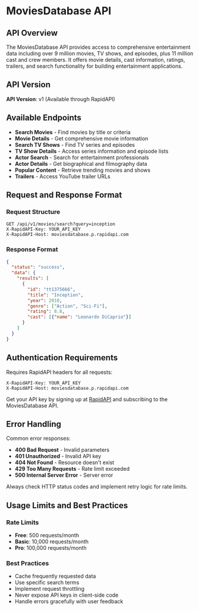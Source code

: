# MoviesDatabase API

## API Overview

The MoviesDatabase API provides access to comprehensive entertainment data including over 9 million movies, TV shows, and episodes, plus 11 million cast and crew members. It offers movie details, cast information, ratings, trailers, and search functionality for building entertainment applications.

## API Version

**API Version**: v1 (Available through RapidAPI)

## Available Endpoints

- **Search Movies** - Find movies by title or criteria
- **Movie Details** - Get comprehensive movie information
- **Search TV Shows** - Find TV series and episodes
- **TV Show Details** - Access series information and episode lists
- **Actor Search** - Search for entertainment professionals
- **Actor Details** - Get biographical and filmography data
- **Popular Content** - Retrieve trending movies and shows
- **Trailers** - Access YouTube trailer URLs

## Request and Response Format

### Request Structure
```http
GET /api/v1/movies/search?query=inception
X-RapidAPI-Key: YOUR_API_KEY
X-RapidAPI-Host: moviesdatabase.p.rapidapi.com
```

### Response Format
```json
{
  "status": "success",
  "data": {
    "results": [
      {
        "id": "tt1375666",
        "title": "Inception",
        "year": 2010,
        "genre": ["Action", "Sci-Fi"],
        "rating": 8.8,
        "cast": [{"name": "Leonardo DiCaprio"}]
      }
    ]
  }
}
```

## Authentication Requirements

Requires RapidAPI headers for all requests:

```http
X-RapidAPI-Key: YOUR_API_KEY
X-RapidAPI-Host: moviesdatabase.p.rapidapi.com
```

Get your API key by signing up at [RapidAPI](https://rapidapi.com) and subscribing to the MoviesDatabase API.

## Error Handling

Common error responses:

- **400 Bad Request** - Invalid parameters
- **401 Unauthorized** - Invalid API key
- **404 Not Found** - Resource doesn't exist
- **429 Too Many Requests** - Rate limit exceeded
- **500 Internal Server Error** - Server error

Always check HTTP status codes and implement retry logic for rate limits.

## Usage Limits and Best Practices

### Rate Limits
- **Free**: 500 requests/month
- **Basic**: 10,000 requests/month
- **Pro**: 100,000 requests/month

### Best Practices
- Cache frequently requested data
- Use specific search terms
- Implement request throttling
- Never expose API keys in client-side code
- Handle errors gracefully with user feedback